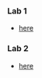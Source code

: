 
### Lab 1
* [here](https://github.com/Den4ikMagia/lab1_1)
### Lab 2
* [here](https://github.com/Den4ikMagia/lab1_2)
